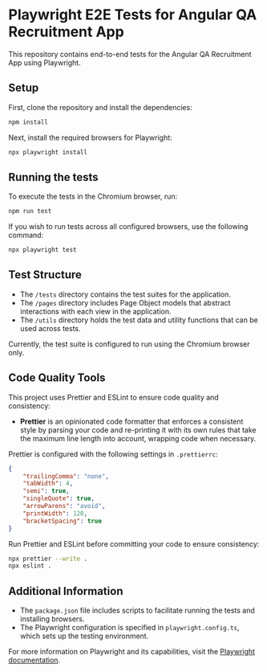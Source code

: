 # Playwright E2E Tests for Angular QA Recruitment App

This repository contains end-to-end tests for the Angular QA Recruitment App using Playwright.

## Setup

First, clone the repository and install the dependencies:

```bash
npm install
```

Next, install the required browsers for Playwright:

```bash
npx playwright install
```

## Running the tests

To execute the tests in the Chromium browser, run:

```bash
npm run test
```

If you wish to run tests across all configured browsers, use the following command:

```bash
npx playwright test
```

## Test Structure

- The `/tests` directory contains the test suites for the application.
- The `/pages` directory includes Page Object models that abstract interactions with each view in the application.
- The `/utils` directory holds the test data and utility functions that can be used across tests.

Currently, the test suite is configured to run using the Chromium browser only.

## Code Quality Tools

This project uses Prettier and ESLint to ensure code quality and consistency:

- **Prettier** is an opinionated code formatter that enforces a consistent style by parsing your code and re-printing it with its own rules that take the maximum line length into account, wrapping code when necessary.

Prettier is configured with the following settings in `.prettierrc`:

```json
{
    "trailingComma": "none",
    "tabWidth": 4,
    "semi": true,
    "singleQuote": true,
    "arrowParens": "avoid",
    "printWidth": 120,
    "bracketSpacing": true
}
```

Run Prettier and ESLint before committing your code to ensure consistency:

```bash
npx prettier --write .
npx eslint .
```

## Additional Information

- The `package.json` file includes scripts to facilitate running the tests and installing browsers.
- The Playwright configuration is specified in `playwright.config.ts`, which sets up the testing environment.

For more information on Playwright and its capabilities, visit the [Playwright documentation](https://playwright.dev/).
